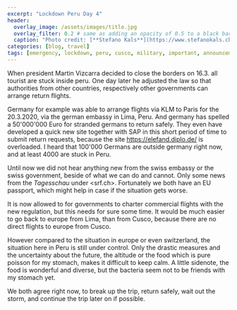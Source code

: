 ```yaml
---
excerpt: "Lockdown Peru Day 4"
header:
  overlay_image: /assets/images/title.jpg
  overlay_filter: 0.2 # same as adding an opacity of 0.5 to a black background
  caption: "Photo credit: [**Stefano Kals**](https://www.stefanokals.ch)"
categories: [blog, travel]
tags: [emergency, lockdown, peru, cusco, military, important, announcement] 
---
```

When president Martin Vizcarra decided to close the borders on 16.3. all tourist are stuck inside peru. One day later he adjusted the law so that authorities from other countries, respectively other governments can arrange return flights.

Germany for example was able to arrange flights via KLM to Paris for the 20.3.2020, via the german embassy in Lima, Peru. And germany has spelled a 50'000'000 Euro for stranded germans to return safely. They even have developed a quick new site together with SAP in this short period of time to submit return requests, because the site <https://elefand.diplo.de/> is overloaded. I heard that 100'000 Germans are outside germany right now, and at least 4000 are stuck in Peru.

Until now we did not hear anything new from the swiss embassy or the swiss government, beside of what we can do and cannot. Only some news from the *Tagesschau* under <srf.ch>. Fortunately we both have an EU passport, which might help in case if the situation gets worse.

It is now allowed to for governments to charter commercial flights with the new regulation, but this needs for sure some time. It would be much easier to go back to europe from Lima, than from Cusco, because there are no direct flights to europe from Cusco.

However compared to the situation in europe or even switzerland, the situation here in Peru is still under control. Only the drastic measures and the uncertainty about the future, the altitude or the food which is pure poisson for my stomach, makes it difficult to keep calm. A little sidenote, the food is wonderful and diverse, but the bacteria seem not to be friends with my stomach yet.

We both agree right now, to break up the trip, return safely, wait out the storm, and continue the trip later on if possible.
